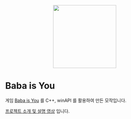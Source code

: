 <p align="center">
<img src="https://pbs.twimg.com/profile_images/984560770301288451/zQVDzlEt_400x400.jpg" width="200"/>
</p>

# Baba is You
게임 [Baba is You](https://store.steampowered.com/app/736260/Baba_Is_You/) 를 C++, winAPI 를 활용하여 만든 모작입니다.

[프로젝트 소개 및 설명 영상](https://youtu.be/oWTdScm_5bA) 입니다.
